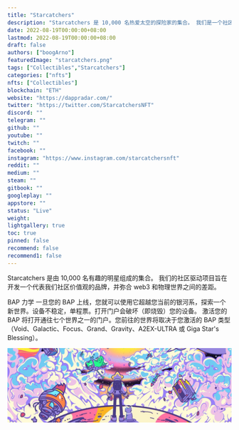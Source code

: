 ```yaml
---
title: "Starcatchers"
description: "Starcatchers 是 10,000 名热爱太空的探险家的集合。 我们是一个社区驱动的品牌，旨在推动 web3 的边界。"
date: 2022-08-19T00:00:00+08:00
lastmod: 2022-08-19T00:00:00+08:00
draft: false
authors: ["boogArno"]
featuredImage: "starcatchers.png"
tags: ["Collectibles","Starcatchers"]
categories: ["nfts"]
nfts: ["Collectibles"]
blockchain: "ETH"
website: "https://dappradar.com/"
twitter: "https://twitter.com/StarcatchersNFT"
discord: ""
telegram: ""
github: ""
youtube: ""
twitch: ""
facebook: ""
instagram: "https://www.instagram.com/starcatchersnft"
reddit: ""
medium: ""
steam: ""
gitbook: ""
googleplay: ""
appstore: ""
status: "Live"
weight: 
lightgallery: true
toc: true
pinned: false
recommend: false
recommend1: false
---
```

Starcatchers 是由 10,000 名有趣的明星组成的集合。 我们的社区驱动项目旨在开发一个代表我们社区价值观的品牌，并弥合 web3 和物理世界之间的差距。

BAP 力学
一旦您的 BAP 上线，您就可以使用它超越您当前的银河系，探索一个新世界。设备不稳定，单程票。打开门户会破坏（即烧毁）您的设备。
激活您的 BAP 将打开通往七个世界之一的门户。您前往的世界将取决于您激活的 BAP 类型（Void、Galactic、Focus、Grand、Gravity、A2EX-ULTRA 或 Giga Star's Blessing）。

![1080x360](1080x360.jpg)